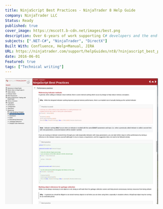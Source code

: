 ```yaml
---
title: NinjaScript Best Practices - NinjaTrader 8 Help Guide
company: NinjaTrader LLC
Status: Ready
published: true
cover_image: https://mscott.b-cdn.net/images/best.png
description: Over 6-years of work supporting C# developers and the end-users of custom scripts, I accumulated quite a bit of tribal knowledge that was not always clear to end-users how to implement custom scripts to ensure the best performance and maintenance for their users. One of my last assignments for NinjaTrader was compiling a list of common scenarios, gotchas, and workarounds to help optimize the code that was distributed through the ecosystem.
subjects: [".NET-C#", "NinjaTrader", "DirectX"]
Built With: Confluence, Help+Manual, JIRA
URL: https://ninjatrader.com/support/helpGuides/nt8/?ninjascript_best_practices.htm
date: 2016-06-01
Featured: true
tags: ["Technical writing"]
---
```


![alt text](../../static/work/images/best1.png)
